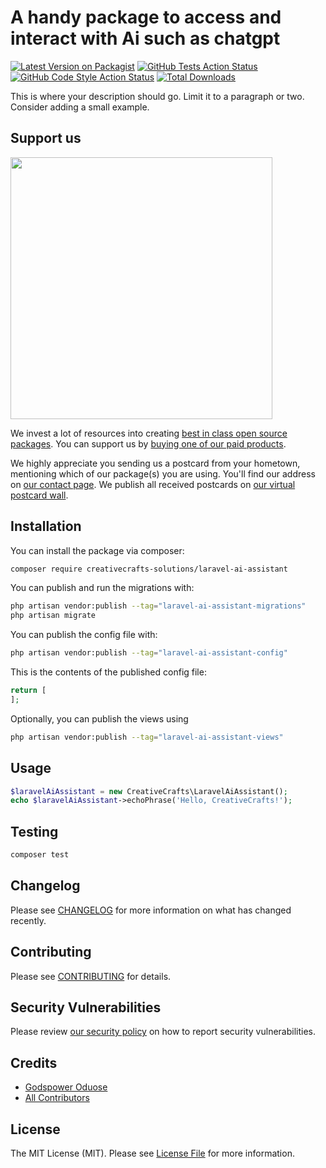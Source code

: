 # A handy package to access and interact with Ai such as chatgpt

[![Latest Version on Packagist](https://img.shields.io/packagist/v/creativecrafts-solutions/laravel-ai-assistant.svg?style=flat-square)](https://packagist.org/packages/creativecrafts-solutions/laravel-ai-assistant)
[![GitHub Tests Action Status](https://img.shields.io/github/actions/workflow/status/creativecrafts-solutions/laravel-ai-assistant/run-tests.yml?branch=main&label=tests&style=flat-square)](https://github.com/creativecrafts-solutions/laravel-ai-assistant/actions?query=workflow%3Arun-tests+branch%3Amain)
[![GitHub Code Style Action Status](https://img.shields.io/github/actions/workflow/status/creativecrafts-solutions/laravel-ai-assistant/fix-php-code-style-issues.yml?branch=main&label=code%20style&style=flat-square)](https://github.com/creativecrafts-solutions/laravel-ai-assistant/actions?query=workflow%3A"Fix+PHP+code+style+issues"+branch%3Amain)
[![Total Downloads](https://img.shields.io/packagist/dt/creativecrafts-solutions/laravel-ai-assistant.svg?style=flat-square)](https://packagist.org/packages/creativecrafts-solutions/laravel-ai-assistant)

This is where your description should go. Limit it to a paragraph or two. Consider adding a small example.

## Support us

[<img src="https://github-ads.s3.eu-central-1.amazonaws.com/laravel-ai-assistant.jpg?t=1" width="419px" />](https://spatie.be/github-ad-click/laravel-ai-assistant)

We invest a lot of resources into creating [best in class open source packages](https://spatie.be/open-source). You can support us by [buying one of our paid products](https://spatie.be/open-source/support-us).

We highly appreciate you sending us a postcard from your hometown, mentioning which of our package(s) you are using. You'll find our address on [our contact page](https://spatie.be/about-us). We publish all received postcards on [our virtual postcard wall](https://spatie.be/open-source/postcards).

## Installation

You can install the package via composer:

```bash
composer require creativecrafts-solutions/laravel-ai-assistant
```

You can publish and run the migrations with:

```bash
php artisan vendor:publish --tag="laravel-ai-assistant-migrations"
php artisan migrate
```

You can publish the config file with:

```bash
php artisan vendor:publish --tag="laravel-ai-assistant-config"
```

This is the contents of the published config file:

```php
return [
];
```

Optionally, you can publish the views using

```bash
php artisan vendor:publish --tag="laravel-ai-assistant-views"
```

## Usage

```php
$laravelAiAssistant = new CreativeCrafts\LaravelAiAssistant();
echo $laravelAiAssistant->echoPhrase('Hello, CreativeCrafts!');
```

## Testing

```bash
composer test
```

## Changelog

Please see [CHANGELOG](CHANGELOG.md) for more information on what has changed recently.

## Contributing

Please see [CONTRIBUTING](CONTRIBUTING.md) for details.

## Security Vulnerabilities

Please review [our security policy](../../security/policy) on how to report security vulnerabilities.

## Credits

- [Godspower Oduose](https://github.com/rockblings)
- [All Contributors](../../contributors)

## License

The MIT License (MIT). Please see [License File](LICENSE.md) for more information.
